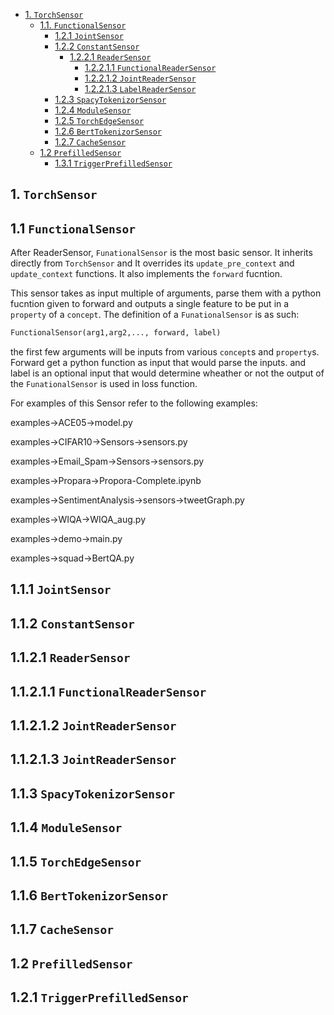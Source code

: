 <!-- TOC depthto:4 withlinks:true -->

- [1. `TorchSensor`](#TorchSensor)
    - [1.1. `FunctionalSensor`](#FunctionalSensor)
        - [1.2.1 `JointSensor`](#JointSensor)
        - [1.2.2 `ConstantSensor`](#ConstantSensor)
            - [1.2.2.1 `ReaderSensor`](#ReaderSensor)
                - [1.2.2.1.1 `FunctionalReaderSensor`](#FunctionalReaderSensor)
                - [1.2.2.1.2 `JointReaderSensor`](#JointReaderSensor)
                - [1.2.2.1.3 `LabelReaderSensor`](#LabelReaderSensor)
        - [1.2.3 `SpacyTokenizorSensor`](#SpacyTokenizorSensor)
        - [1.2.4 `ModuleSensor`](#ModuleSensor)
        - [1.2.5 `TorchEdgeSensor`](#TorchEdgeSensor)
        - [1.2.6 `BertTokenizorSensor`](#BertTokenizorSensor)
        - [1.2.7 `CacheSensor`](#CacheSensor)
    - [1.2 `PrefilledSensor`](#PrefilledSensor)
        - [1.3.1 `TriggerPrefilledSensor`](#TriggerPrefilledSensor)

<!-- /TOC -->

## 1. `TorchSensor`


## 1.1 `FunctionalSensor`

After ReaderSensor, `FunationalSensor` is the most basic sensor. It inherits directly from `TorchSensor` and It overrides its `update_pre_context` and `update_context` functions. It also implements the `forward` fucntion.

This sensor takes as input multiple of arguments, parse them with a python fucntion given to forward and outputs a single feature to be put in a `property` of a `concept`. The definition of a `FunationalSensor` is as such:

```python
FunctionalSensor(arg1,arg2,..., forward, label)
```
the first few arguments will be inputs from various `concept`s and `property`s. Forward get a python function as input that would parse the inputs. and label is an optional input that would determine wheather or not the output of the `FunationalSensor` is used in loss function.

For examples of this Sensor refer to the following examples:

examples->ACE05->model.py

examples->CIFAR10->Sensors->sensors.py

examples->Email_Spam->Sensors->sensors.py

examples->Propara->Propora-Complete.ipynb

examples->SentimentAnalysis->sensors->tweetGraph.py

examples->WIQA->WIQA_aug.py

examples->demo->main.py

examples->squad->BertQA.py

## 1.1.1 `JointSensor`

## 1.1.2 `ConstantSensor`

## 1.1.2.1 `ReaderSensor`

## 1.1.2.1.1 `FunctionalReaderSensor`

## 1.1.2.1.2 `JointReaderSensor`

## 1.1.2.1.3 `JointReaderSensor`

## 1.1.3 `SpacyTokenizorSensor`

## 1.1.4 `ModuleSensor`

## 1.1.5 `TorchEdgeSensor`

## 1.1.6 `BertTokenizorSensor`

## 1.1.7 `CacheSensor`

## 1.2 `PrefilledSensor`

## 1.2.1 `TriggerPrefilledSensor`


